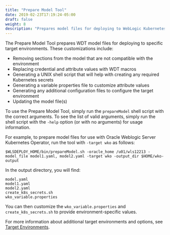 ```yaml
---
title: "Prepare Model Tool"
date: 2019-02-23T17:19:24-05:00
draft: false
weight: 8
description: "Prepares model files for deploying to WebLogic Kubernetes Operator environment."
---
```



The Prepare Model Tool prepares WDT model files for deploying to specific target environments. These customizations include:
- Removing sections from the model that are not compatible with the environment
- Replacing credential and attribute values with WDT macros
- Generating a UNIX shell script that will help with creating any required Kubernetes secrets
- Generating a variable properties file to customize attribute values
- Generating any additional configuration files to configure the target environment
- Updating the model file(s)


To use the Prepare Model Tool, simply run the `prepareModel` shell script with the correct arguments.  To see the list of valid arguments, simply run the shell script with the `-help` option (or with no arguments) for usage information.

For example, to prepare model files for use with Oracle Weblogic Server Kubernetes Operator, run the tool with `-target wko` as follows:
```
$WLSDEPLOY_HOME/bin/prepareModel.sh -oracle_home /u01/wls12213 -model_file model1.yaml, model2.yaml -target wko -output_dir $HOME/wko-output
```

In the output directory, you will find:
```
model.yaml
model1.yaml
model2.yaml
create_k8s_secrets.sh
wko_variable.properties
```


You can then customize the `wko_variable.properties` and `create_k8s_secrets.sh` to provide environment-specific values.


For more information about additional target environments and options, see [Target Environments](config/target_env.md).
